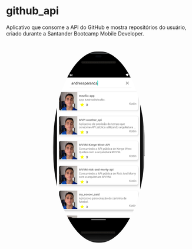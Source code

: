 # github_api
Aplicativo que consome a API do GitHub e mostra repositórios do usuário, criado durante a Santander Bootcamp Mobile Developer.

<h1 align="center">
  <img style="border-radius: 50%;" src="./assets/homeScreen.png" width="250px;" alt=""/>
  </h1>
